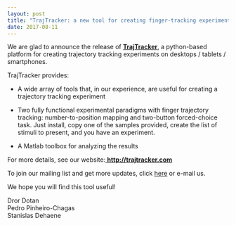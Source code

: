 ```yaml
---
layout: post
title: "TrajTracker: a new tool for creating finger-tracking experiments"
date: 2017-08-11
---
```


We are glad to announce the release of <a href="http://trajtracker.com" class="ext" target="_blank"><b>TrajTracker</b></a>, a python-based platform for creating trajectory tracking experiments on desktops / tablets / smartphones.

TrajTracker provides:

- A wide array of tools that, in our experience, are useful for creating a trajectory tracking experiment

- Two fully functional experimental paradigms with finger trajectory tracking: number-to-position mapping and two-button forced-choice task. Just install, copy one of the samples provided, create the list of stimuli to present, and you have an experiment.

- A Matlab toolbox for analyzing the results

For more details, see our website:<a href="http://trajtracker.com" class="ext" target="_blank"> <b>http://trajtracker.com</b></a>

To join our mailing list and get more updates, click <a href="https://groups.google.com/forum/#%21forum/trajtracker-users" class="ext" target="_blank">here</a> or e-mail us.

We hope you will find this tool useful!
  
  

Dror Dotan  
Pedro Pinheiro-Chagas  
Stanislas Dehaene  

